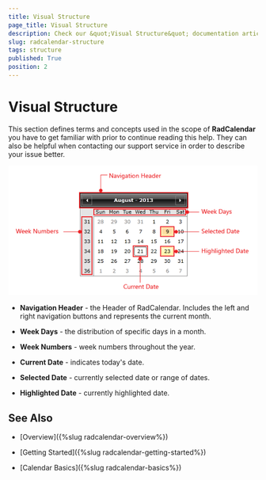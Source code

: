 ```yaml
---
title: Visual Structure
page_title: Visual Structure
description: Check our &quot;Visual Structure&quot; documentation article for the RadCalendar WPF control.
slug: radcalendar-structure
tags: structure
published: True
position: 2
---
```


# Visual Structure

This section defines terms and concepts used in the scope of __RadCalendar__ you have to get familiar with prior to continue reading this help. They can also be helpful when contacting our support service in order to describe your issue better. 

![Rad Calendar Structure 0](images/RadCalendar_Structure_0.png)

* __Navigation Header__ - the Header of RadCalendar. Includes the left and right navigation buttons and represents the current month.

* __Week Days__ - the distribution of specific days in a month.

* __Week Numbers__ - week numbers throughout the year.

* __Current Date__ - indicates today's date.

* __Selected Date__ - currently selected date or range of dates.

* __Highlighted Date__ - currently highlighted date.

## See Also

* [Overview]({%slug radcalendar-overview%})
 
* [Getting Started]({%slug radcalendar-getting-started%})

* [Calendar Basics]({%slug radcalendar-basics%})
